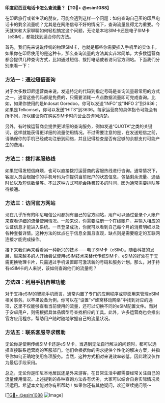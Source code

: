 **印度尼西亚电话卡怎么查流量？【TG💪+ @esim1088】**

在印尼旅行或者生活的朋友，可能会遇到这样一个问题：如何查询自己买的印尼电话卡的剩余流量呢？尤其是在网络信号不好的情况下，查询流量显得尤为重要。今天就来和大家聊聊如何轻松搞定这个问题，无论是本地SIM卡还是电子SIM卡（eSIM），都能找到适合你的方法。

首先，我们先来说说传统的物理SIM卡，也就是那些你需要插入手机里的实体卡。如果你在印尼使用的是这种卡，那么查询流量的方法其实非常简单。大多数运营商都会提供几种查询方式，比如通过短信、拨打电话或者访问官方网站。下面我们分别来看一下：

### 方法一：通过短信查询

对于大多数印尼运营商来说，发送特定的代码到指定号码是查询流量最常用的方式之一。通常这些代码都是免费的，只需要消耗一点点数据流量即可完成查询。比如，如果你使用的是Indosat Ooredoo，你可以发送“INFO”或“INFO 2”到3636；如果是Telkomsel，你可以发送“HITS”到3636。每家运营商的具体指令可能会有所不同，所以建议你在购买SIM卡时向营业员询问清楚。

另外，有时候运营商会提供更详细的查询服务，例如发送“QUOTA”之类的关键词，这样就能获得更详细的流量使用情况。不过需要注意的是，在发送短信之前，请确保你的手机已经成功注册到网络，并且记得检查是否有足够的余额支付可能产生的费用。

### 方法二：拨打客服热线

如果觉得发短信麻烦，也可以直接拨打运营商的客服热线进行咨询。通常情况下，客服人员会根据你的手机号码为你提供当前账户的状态信息，包括剩余流量、通话时长以及短信数量等。不过这种方式可能会耗费较多的时间，因为通常需要排队等待接通。

### 方法三：访问官方网站

现在几乎所有的印尼电信公司都拥有自己的官方网站，用户可以通过登录个人账户来查看详细的流量使用情况。一般来说，你需要注册一个在线账户，并输入相应的认证信息才能进入系统。一旦登录成功，你就可以看到自己每个月的消费明细以及各种套餐详情。这种方法的优点在于信息全面且直观，缺点则是需要稳定的互联网连接才能完成操作。

接下来我们再来看看另一种新兴的技术——电子SIM卡（eSIM）。随着科技的发展，越来越多的人开始尝试使用eSIM技术来替代传统SIM卡。eSIM的好处在于无需更换物理卡片，只需通过手机设置即可激活新的号码和服务计划。那么，对于持有eSIM卡的人来说，该如何查询他们的流量呢？

### 方法四：利用手机自带功能

对于支持eSIM的智能手机而言，通常内置了专门的应用程序或界面用来管理eSIM相关事务。以苹果设备为例，你可以在“设置”>“蜂窝移动网络”中找到对应的选项，这里不仅能够查看当前使用的流量，还可以切换不同的eSIM配置文件。而对于安卓用户，则需根据具体品牌型号查找相应的工具。此外，许多运营商也会推出官方应用程序，帮助用户随时随地掌握自己的流量状况。

### 方法五：联系客服寻求帮助

无论你是使用传统SIM卡还是eSIM卡，当遇到无法自行解决的问题时，都可以选择直接联系运营商的客服部门。他们会根据你的需求提供个性化的解决方案，并指导你如何正确地使用各项服务。当然，这种方式相对来说效率较低，因此建议仅作为最后手段采用。

总之，无论你是印尼本地居民还是外来游客，在日常生活中都需要经常关注自己的流量使用情况。上述提到的各种查询方法各有优劣，大家可以结合自身实际情况灵活运用。希望本文能对你有所帮助！如果你还有其他疑问，欢迎继续提问哦～ 

[[TG💪+ @esim1088](https://t.me/s/esim1088) ![Image](https://i.postimg.cc/4NQfJmqS/Snipaste-2025-05-13-00-14-12.png)]